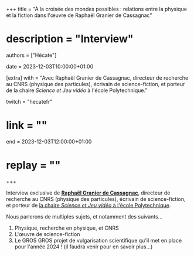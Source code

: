 +++
title = "À la croisée des mondes possibles : relations entre la physique et la fiction dans l'œuvre de Raphaël Granier de Cassagnac"
# description = "Interview"
authors = ["Hécate"]

date = 2023-12-03T10:00:00+01:00

[extra]
with = "Avec Raphaël Granier de Cassagnac, directeur de recherche au CNRS (physique des particules), écrivain de science-fiction, et porteur de la chaire _Science et Jeu vidéo_ à l'école Polytechnique."

twitch = "hecatefr"
# link = ""

end = 2023-12-03T12:00:00+01:00

# replay = ""
+++

Interview exclusive de **[Raphaël Granier de Cassagnac](https://fr.wikipedia.org/wiki/Rapha%C3%ABl_Granier_de_Cassagnac)**,
directeur de recherche au CNRS (physique des particules), écrivain de science-fiction, et porteur de [la chaire _Science
et Jeu vidéo_ à l'école Polytechnique](https://sciencexgames.fr).

Nous parlerons de multiples sujets, et notamment des suivants…

1. Physique, recherche en physique, et CNRS
2. L'œuvre de science-fiction
3. Le GROS GROS projet de vulgarisation scientifique qu'il met en place pour l'année 2024 ! (il faudra venir pour en 
   savoir plus…)
